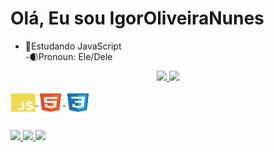 # Olá, Eu sou IgorOliveiraNunes
- 👋Estudando JavaScript <br>
-🌒Pronoun: Ele/Dele

<div align="center">
  <a href="https://github.com/IgorOliveiraNunes">
  <img height="180em" src="https://github-readme-stats.vercel.app/api?username=IgorOliveiraNunes&show_icons=true&theme=tokyonight&include_all_commits=true&count_private=true"/>
  <img height="180em" src="https://github-readme-stats.vercel.app/api/top-langs/?username=IgorOliveiraNunes&layout=compact&langs_count=7&theme=tokyonight"/>
</div>
<div style="display: inline_block"><br>
  <img align="center" alt="IgorJs" height="30" width="40"
src="https://raw.githubusercontent.com/devicons/devicon/master/icons/javascript/javascript-plain.svg">
   <img align="center" alt="Igor-HTML" height="30" width="40" src="https://raw.githubusercontent.com/devicons/devicon/master/icons/html5/html5-original.svg">
    <img align="center" alt="Igor-CSS" height="30" width="40" src="https://raw.githubusercontent.com/devicons/devicon/master/icons/css3/css3-original.svg">
      </div>

  ##
  
   <div> 
      <a href="https://instagram.com/igor_oliveir9" target="_blank">
        <img src="https://img.shields.io/badge/-Instagram-%23E4405F?style=for-the-
               badge&logo=instagram&logoColor=white" target="_blank">
      </a> 
      <a href=mailto:"igor3008@gmail.com?">
                 <img src="https://img.shields.io/badge/-Gmail-%23333?style=for-the-badge&logo=gmail&logoColor=white" target="_blank">
      </a>
      <a href="https://www.linkedin.com/in/igor-oliveira-82b0b4228" target="_blank">
        <img src="https://img.shields.io/badge/-LinkedIn-%230077B5?style=for-the-   
               badge&logo=linkedin&logoColor=white" target="_blank">
      </a> 
  </div>
